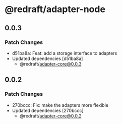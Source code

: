 # @redraft/adapter-node

## 0.0.3

### Patch Changes

- d51ba8a: Feat: add a storage interface to adapters
- Updated dependencies [d51ba8a]
  - @redraft/adapter-core@0.0.3

## 0.0.2

### Patch Changes

- 270bccc: Fix: make the adapters more flexible
- Updated dependencies [270bccc]
  - @redraft/adapter-core@0.0.2
